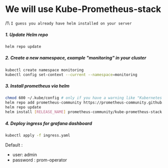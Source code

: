 # We will use Kube-Prometheus-stack

/!\ `I guess you already have helm installed on your server` 

##### 1. Update Helm repo 
```sh
helm repo update
```
##### 2. Create a new namespace, example "monitoring" in your cluster
```sh
kubectl create namespace monitoring
kubectl config set-context --current --namespace=monitoring
``` 
##### 3. Install prometheus via helm
```sh
chmod 600 ~/.kube/config # only if you have a warning like "Kubernetes configuration file is group-readable. This is insecure ..."
helm repo add prometheus-community https://prometheus-community.github.io/helm-charts
helm repo update
helm install [RELEASE_NAME] prometheus-community/kube-prometheus-stack
```
##### 4. Deploy ingress for grafana dashboard
```sh
kubectl apply -f ingress.yaml
```
Default :
- user: admin
- password : prom-operator